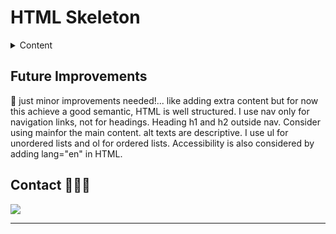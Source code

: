 # HTML Skeleton

<details>
  <summary>Content</summary>
  <ol>
  <li>
  My Hobbies HTML Main Project 
  </li>
  <li>
  My Favorite Books -Terror & Others
  </li>
  </ol>

</details>

## Future Improvements

🤔 just minor improvements needed!... like adding extra content but for now this achieve a good semantic, HTML is well structured. I use nav only for navigation links, not for headings. 
Heading h1 and h2 outside nav. Consider using mainfor the main content. alt texts are descriptive. 
I use ul for unordered lists and ol for ordered lists. Accessibility is also considered by adding lang="en" in HTML.


## Contact 👩🏽‍💻

<a href="https://www.linkedin.com/in/marissarico" target="_blank"> <img src="https://img.shields.io/badge/-LinkedIn-%230077B5?style=for-the-badge&logo=linkedin&logoColor=white" target="_blank"></a>

---
